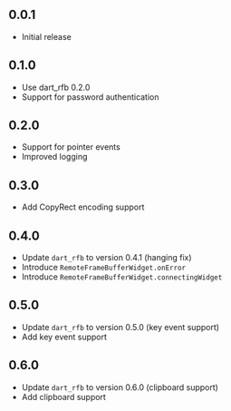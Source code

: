 ## 0.0.1

- Initial release

## 0.1.0

- Use dart_rfb 0.2.0
- Support for password authentication

## 0.2.0

- Support for pointer events
- Improved logging

## 0.3.0

- Add CopyRect encoding support

## 0.4.0

- Update `dart_rfb` to version 0.4.1 (hanging fix)
- Introduce `RemoteFrameBufferWidget.onError`
- Introduce `RemoteFrameBufferWidget.connectingWidget`

## 0.5.0

- Update `dart_rfb` to version 0.5.0 (key event support)
- Add key event support

## 0.6.0

- Update `dart_rfb` to version 0.6.0 (clipboard support)
- Add clipboard support
